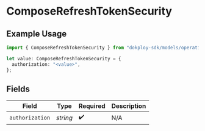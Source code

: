 # ComposeRefreshTokenSecurity

## Example Usage

```typescript
import { ComposeRefreshTokenSecurity } from "dokploy-sdk/models/operations";

let value: ComposeRefreshTokenSecurity = {
  authorization: "<value>",
};
```

## Fields

| Field              | Type               | Required           | Description        |
| ------------------ | ------------------ | ------------------ | ------------------ |
| `authorization`    | *string*           | :heavy_check_mark: | N/A                |